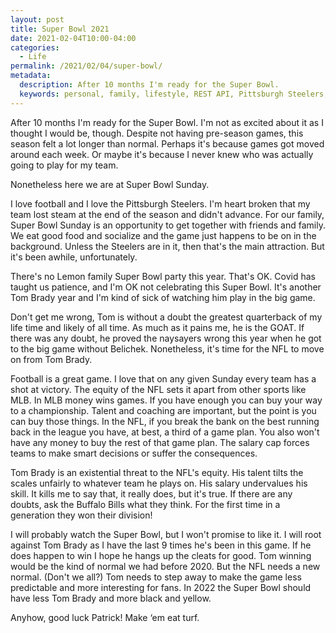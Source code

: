 ```yaml
---
layout: post
title: Super Bowl 2021
date: 2021-02-04T10:00-04:00
categories:
  - Life
permalink: /2021/02/04/super-bowl/
metadata:
  description: After 10 months I'm ready for the Super Bowl.
  keywords: personal, family, lifestyle, REST API, Pittsburgh Steelers, Super Bowl
---
```


After 10 months I'm ready for the Super Bowl. I'm not as excited about it as I thought I would be, though. Despite not having pre-season games, this season felt a lot longer than normal. Perhaps it's because games got moved around each week. Or maybe it's because I never knew who was actually going to play for my team.

Nonetheless here we are at Super Bowl Sunday.

<!-- excerpt -->

I love football and I love the Pittsburgh Steelers. I'm heart broken that my team lost steam at the end of the season and didn't advance. For our family, Super Bowl Sunday is an opportunity to get together with friends and family. We eat good food and socialize and the game just happens to be on in the background. Unless the Steelers are in it, then that's the main attraction. But it's been awhile, unfortunately.

There's no Lemon family Super Bowl party this year. That's OK. Covid has taught us patience, and I'm OK not celebrating this Super Bowl. It's another Tom Brady year and I'm kind of sick of watching him play in the big game.

Don't get me wrong, Tom is without a doubt the greatest quarterback of my life time and likely of all time. As much as it pains me, he is the GOAT. If there was any doubt, he proved the naysayers wrong this year when he got to the big game without Belichek. Nonetheless, it's time for the NFL to move on from Tom Brady.

Football is a great game. I love that on any given Sunday every team has a shot at victory. The equity of the NFL sets it apart from other sports like MLB. In MLB money wins games. If you have enough you can buy your way to a championship. Talent and coaching are important, but the point is you can buy those things. In the NFL, if you break the bank on the best running back in the league you have, at best, a third of a game plan. You also won't have any money to buy the rest of that game plan. The salary cap forces teams to make smart decisions or suffer the consequences.

Tom Brady is an existential threat to the NFL's equity. His talent tilts the scales unfairly to whatever team he plays on. His salary undervalues his skill. It kills me to say that, it really does, but it's true. If there are any doubts, ask the Buffalo Bills what they think. For the first time in a generation they won their division!

I will probably watch the Super Bowl, but I won't promise to like it. I will root against Tom Brady as I have the last 9 times he's been in this game. If he does happen to win I hope he hangs up the cleats for good. Tom winning would be the kind of normal we had before 2020. But the NFL needs a new normal. (Don't we all?) Tom needs to step away to make the game less predictable and more interesting for fans. In 2022 the Super Bowl should have less Tom Brady and more black and yellow.

Anyhow, good luck Patrick! Make ‘em eat turf.
